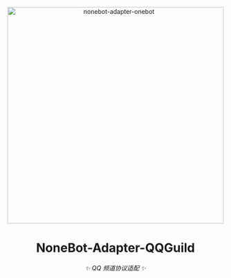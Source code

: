 <p align="center">
  <a href="https://v2.nonebot.dev/"><img src="https://raw.githubusercontent.com/nonebot/adapter-qqguild/master/website/static/img/logo.png" width="500" alt="nonebot-adapter-onebot"></a>
</p>

<div align="center">

# NoneBot-Adapter-QQGuild

_✨ QQ 频道协议适配 ✨_

</div>
